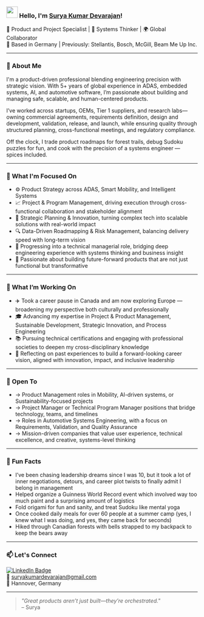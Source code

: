 ### <img src="https://media.giphy.com/media/hvRJCLFzcasrR4ia7z/giphy.gif" width="30px"> Hello, I'm [Surya Kumar Devarajan](https://www.linkedin.com/in/suryakumardevarajan/)!

🔧 Product and Project Specialist | 🧠 Systems Thinker | 🌍 Global Collaborator  
📍 Based in Germany | Previously: Stellantis, Bosch, McGill, Beam Me Up Inc.

---

### 🚀 About Me

I'm a product-driven professional blending engineering precision with strategic vision. With 5+ years of global experience in ADAS, embedded systems, AI, and automotive software, I’m passionate about building and managing safe, scalable, and human-centered products.

I’ve worked across startups, OEMs, Tier 1 suppliers, and research labs—owning commercial agreements, requirements definition, design and development, validation, release, and launch, while ensuring quality through structured planning, cross-functional meetings, and regulatory compliance.

Off the clock, I trade product roadmaps for forest trails, debug Sudoku puzzles for fun, and cook with the precision of a systems engineer — spices included.

---

### 🎯 What I'm Focused On

- ⚙️ Product Strategy across ADAS, Smart Mobility, and Intelligent Systems  
- 📈 Project & Program Management, driving execution through cross-functional collaboration and stakeholder alignment  
- 🧠 Strategic Planning & Innovation, turning complex tech into scalable solutions with real-world impact  
- 🔍 Data-Driven Roadmapping & Risk Management, balancing delivery speed with long-term vision  
- 🧩 Progressing into a technical managerial role, bridging deep engineering experience with systems thinking and business insight  
- 🚀 Passionate about building future-forward products that are not just functional but transformative  

---

### 🔭 What I’m Working On

- ✈️ Took a career pause in Canada and am now exploring Europe — broadening my perspective both culturally and professionally  
- 🎓 Advancing my expertise in Project & Product Management, Sustainable Development, Strategic Innovation, and Process Engineering  
- 📚 Pursuing technical certifications and engaging with professional societies to deepen my cross-disciplinary knowledge  
- 🧠 Reflecting on past experiences to build a forward-looking career vision, aligned with innovation, impact, and inclusive leadership  

---

### 🌱 Open To

- → Product Management roles in Mobility, AI-driven systems, or Sustainability-focused projects  
- → Project Manager or Technical Program Manager positions that bridge technology, teams, and timelines  
- → Roles in Automotive Systems Engineering, with a focus on Requirements, Validation, and Quality Assurance  
- → Mission-driven companies that value user experience, technical excellence, and creative, systems-level thinking  

---

### 💬 Fun Facts

- I’ve been chasing leadership dreams since I was 10, but it took a lot of inner negotiations, detours, and career plot twists to finally admit I belong in management  
- Helped organize a Guinness World Record event which involved way too much paint and a surprising amount of logistics  
- Fold origami for fun and sanity, and treat Sudoku like mental yoga  
- Once cooked daily meals for over 60 people at a summer camp (yes, I knew what I was doing, and yes, they came back for seconds)  
- Hiked through Canadian forests with bells strapped to my backpack to keep the bears away  

---

### 📫 Let's Connect

[![LinkedIn Badge](https://img.shields.io/badge/-LinkedIn-blue?style=flat-square&logo=Linkedin&logoColor=white&link=https://www.linkedin.com/in/suryakumardevarajan/)](https://www.linkedin.com/in/suryakumardevarajan/)  
📧 suryakumardevarajan@gmail.com  
📍 Hannover, Germany

---

> _"Great products aren’t just built—they’re orchestrated."_  
> – Surya

